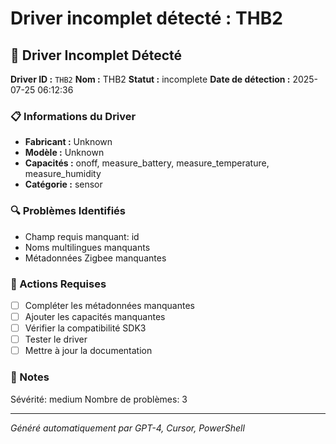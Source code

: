 # Driver incomplet détecté : THB2

## 🚨 Driver Incomplet Détecté

**Driver ID :** `THB2`
**Nom :** THB2
**Statut :** incomplete
**Date de détection :** 2025-07-25 06:12:36

### 📋 Informations du Driver
- **Fabricant :** Unknown
- **Modèle :** Unknown
- **Capacités :** onoff, measure_battery, measure_temperature, measure_humidity
- **Catégorie :** sensor

### 🔍 Problèmes Identifiés
- Champ requis manquant: id
- Noms multilingues manquants
- Métadonnées Zigbee manquantes

### 🎯 Actions Requises
- [ ] Compléter les métadonnées manquantes
- [ ] Ajouter les capacités manquantes
- [ ] Vérifier la compatibilité SDK3
- [ ] Tester le driver
- [ ] Mettre à jour la documentation

### 📝 Notes
Sévérité: medium
Nombre de problèmes: 3

---
*Généré automatiquement par GPT-4, Cursor, PowerShell*

